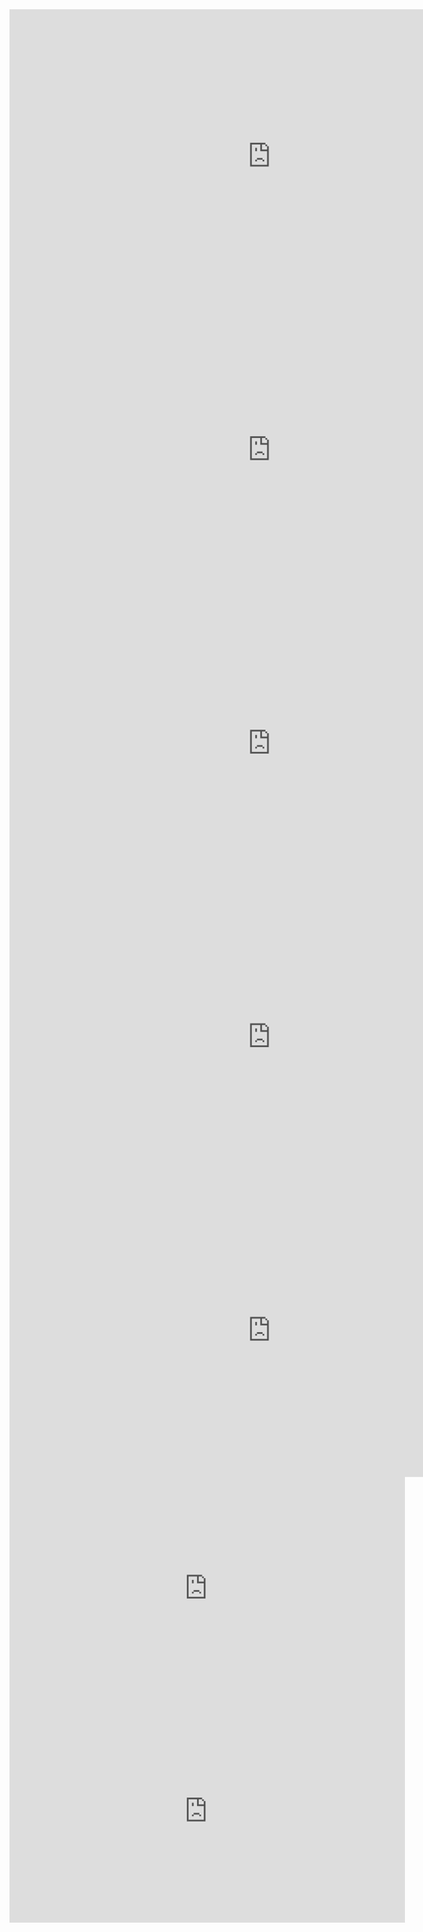 <iframe width="923" height="519" src="https://www.youtube.com/embed/IIP0am2FMUM" title="Modelo Pronto Redação CAIXA 2024 |  Fórmula do Concurso | Profinho" frameborder="0" allow="accelerometer; autoplay; clipboard-write; encrypted-media; gyroscope; picture-in-picture; web-share" allowfullscreen></iframe>
<iframe width="923" height="519" src="https://www.youtube.com/embed/66RM33Yu_ME" title="Analisando uma Redação Modelo Cesgranrio - Concurso | PROFINHO" frameborder="0" allow="accelerometer; autoplay; clipboard-write; encrypted-media; gyroscope; picture-in-picture; web-share" allowfullscreen></iframe>
<iframe width="923" height="519" src="https://www.youtube.com/embed/MPWICNcaQ40" title="Redação Caixa 2024 - Técnico Bancário (Nível Médio): Como não ser reprovado pela Cesgranrio + Modelo" frameborder="0" allow="accelerometer; autoplay; clipboard-write; encrypted-media; gyroscope; picture-in-picture; web-share" allowfullscreen></iframe>
<iframe width="923" height="519" src="https://www.youtube.com/embed/KvPGxCd7Etg" title="CONCURSO CAIXA 2024 l REDAÇÃO: guia COMPLETO do Iniciante ao Expert" frameborder="0" allow="accelerometer; autoplay; clipboard-write; encrypted-media; gyroscope; picture-in-picture; web-share" allowfullscreen></iframe>
<iframe width="923" height="519" src="https://www.youtube.com/embed/KaemHzQLF84" title="Redação CESGRANRIO" frameborder="0" allow="accelerometer; autoplay; clipboard-write; encrypted-media; gyroscope; picture-in-picture; web-share" allowfullscreen></iframe>
<iframe width="700" height="394" src="https://www.youtube.com/embed/wkLRDsy0Oso" title="Concurso CAIXA 2024 - Modelo de REDAÇÃO - TEMA 1 - OS CONTRASTES DA TRANSFORMAÇÃO DIGITAL DOS BANCOS" frameborder="0" allow="accelerometer; autoplay; clipboard-write; encrypted-media; gyroscope; picture-in-picture; web-share" allowfullscreen></iframe>
<iframe width="700" height="394" src="https://www.youtube.com/embed/U7FssqzEov4" title="Concurso CAIXA 2024 - Modelo de REDAÇÃO - TEMA 2" frameborder="0" allow="accelerometer; autoplay; clipboard-write; encrypted-media; gyroscope; picture-in-picture; web-share" allowfullscreen></iframe>
